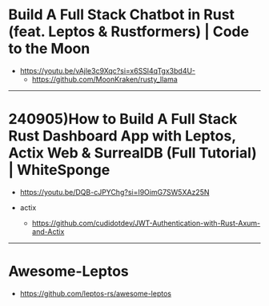 # Build A Full Stack Chatbot in Rust (feat. Leptos & Rustformers) | Code to the Moon
- https://youtu.be/vAjle3c9Xqc?si=x6SSl4qTgx3bd4U-
  - https://github.com/MoonKraken/rusty_llama

<hr>

# 240905)How to Build A Full Stack Rust Dashboard App with Leptos, Actix Web & SurrealDB (Full Tutorial) | WhiteSponge
- https://youtu.be/DQB-cJPYChg?si=I9OimG7SW5XAz25N


- actix
  - https://github.com/cudidotdev/JWT-Authentication-with-Rust-Axum-and-Actix

<hr>

# Awesome-Leptos
- https://github.com/leptos-rs/awesome-leptos
